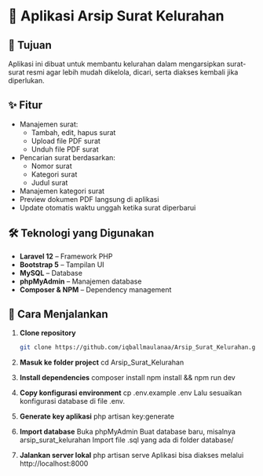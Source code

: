 # 📂 Aplikasi Arsip Surat Kelurahan

## 🎯 Tujuan
Aplikasi ini dibuat untuk membantu kelurahan dalam mengarsipkan surat-surat resmi agar lebih mudah dikelola, dicari, serta diakses kembali jika diperlukan.

## ✨ Fitur
- Manajemen surat:
  - Tambah, edit, hapus surat
  - Upload file PDF surat
  - Unduh file PDF surat
- Pencarian surat berdasarkan:
  - Nomor surat
  - Kategori surat
  - Judul surat
- Manajemen kategori surat
- Preview dokumen PDF langsung di aplikasi
- Update otomatis waktu unggah ketika surat diperbarui

## 🛠️ Teknologi yang Digunakan
- **Laravel 12** – Framework PHP
- **Bootstrap 5** – Tampilan UI
- **MySQL** – Database
- **phpMyAdmin** – Manajemen database
- **Composer & NPM** – Dependency management

## 🚀 Cara Menjalankan
1. **Clone repository**
   ```bash
   git clone https://github.com/iqballmaulanaa/Arsip_Surat_Kelurahan.git

2. **Masuk ke folder project**
   cd Arsip_Surat_Kelurahan

3. **Install dependencies**
   composer install
   npm install && npm run dev

4. **Copy konfigurasi environment**
   cp .env.example .env
   Lalu sesuaikan konfigurasi database di file .env.

5. **Generate key aplikasi**
   php artisan key:generate

6. **Import database**
   Buka phpMyAdmin
   Buat database baru, misalnya arsip_surat_kelurahan
   Import file .sql yang ada di folder database/

7. **Jalankan server lokal**
   php artisan serve
   Aplikasi bisa diakses melalui http://localhost:8000
